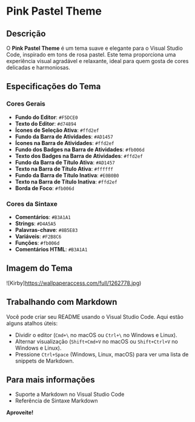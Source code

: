 # Pink Pastel Theme

## Descrição

O **Pink Pastel Theme** é um tema suave e elegante para o Visual Studio Code, inspirado em tons de rosa pastel. Este tema proporciona uma experiência visual agradável e relaxante, ideal para quem gosta de cores delicadas e harmoniosas.

## Especificações do Tema

### Cores Gerais

- **Fundo do Editor**: `#F5DCE0`
- **Texto do Editor**: `#d74894`
- **Ícones de Seleção Ativa**: `#ffd2ef`
- **Fundo da Barra de Atividades**: `#AD1457`
- **Ícones na Barra de Atividades**: `#ffd2ef`
- **Fundo dos Badges na Barra de Atividades**: `#fb006d`
- **Texto dos Badges na Barra de Atividades**: `#ffd2ef`
- **Fundo da Barra de Título Ativa**: `#AD1457`
- **Texto na Barra de Título Ativa**: `#ffffff`
- **Fundo da Barra de Título Inativa**: `#E0B0B0`
- **Texto na Barra de Título Inativa**: `#ffd2ef`
- **Borda de Foco**: `#fb006d`

### Cores da Sintaxe

- **Comentários**: `#B3A1A1`
- **Strings**: `#D4A5A5`
- **Palavras-chave**: `#8B5E83`
- **Variáveis**: `#F2B8C6`
- **Funções**: `#fb006d`
- **Comentários HTML**: `#B3A1A1`

## Imagem do Tema

![Kirby]https://wallpaperaccess.com/full/1262778.jpg)

## Trabalhando com Markdown

Você pode criar seu README usando o Visual Studio Code. Aqui estão alguns atalhos úteis:

* Dividir o editor (`Cmd+\` no macOS ou `Ctrl+\` no Windows e Linux).
* Alternar visualização (`Shift+Cmd+V` no macOS ou `Shift+Ctrl+V` no Windows e Linux).
* Pressione `Ctrl+Space` (Windows, Linux, macOS) para ver uma lista de snippets de Markdown.

## Para mais informações

* Suporte a Markdown no Visual Studio Code
* Referência de Sintaxe Markdown

**Aproveite!**